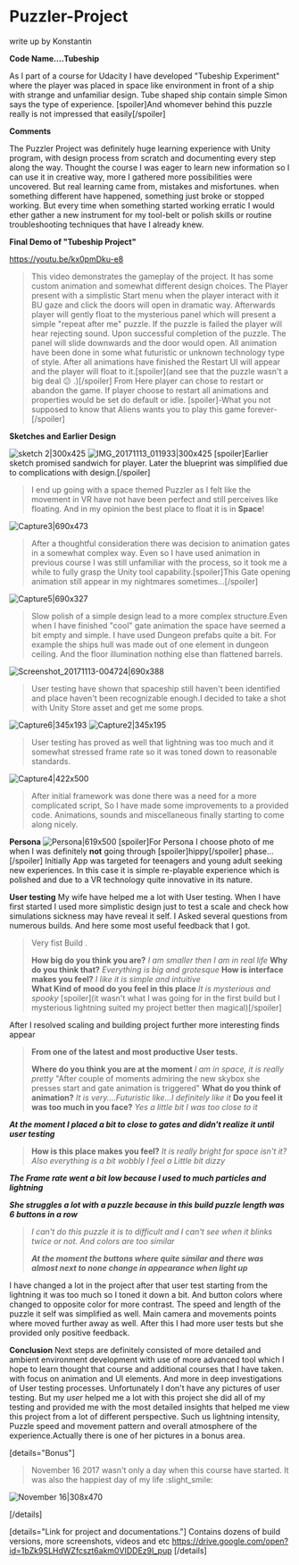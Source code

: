 # Puzzler-Project

write up by Konstantin

 **Code Name….Tubeship**
 
As I part of a course for Udacity I have developed "Tubeship Experiment" where the player was  placed in space like environment in front of a ship with strange and unfamiliar design. Tube shaped ship contain simple Simon says the type of experience.
[spoiler]And whomever behind this puzzle really is not impressed that easily[/spoiler]

**Comments**

The Puzzler Project was definitely huge learning experience with Unity program, with design process from scratch and documenting every step along the way. Thought the course I was eager to learn new information so I can use it in creative way, more I gathered more possibilities were uncovered. But real learning came from, mistakes and misfortunes. when something different have happened, something just broke or stopped working.  But every time when something started working erratic I would ether gather a new instrument for my tool-belt or polish skills or routine troubleshooting techniques that have I already knew.

**Final Demo of "Tubeship Project"**

https://youtu.be/kx0pmDku-e8
>This video demonstrates the gameplay of the project. It has some custom animation and somewhat different design choices. The Player present with a simplistic Start menu when the player interact with it BU gaze and click the doors will open in dramatic way. Afterwards player will gently float to the mysterious panel which will present a simple "repeat after me" puzzle. If the puzzle is failed the player will hear rejecting sound. Upon successful completion of the puzzle. The panel will slide downwards and the door would open. All animation have been done in some what futuristic or unknown technology type of style. After all animations have finished the Restart UI will appear and the player will float to it.[spoiler](and see that the puzzle wasn't a big deal :confused: .)[/spoiler] From Here player can chose to restart or abandon the game. If player choose to restart all animations and properties would be set do default  or idle.
[spoiler]-What you not supposed to know that Aliens wants you to play this game forever-[/spoiler]

**Sketches and Earlier Design**

![sketch 2|300x425](upload://zIYZrIEQihPBZGWiuxXWBD63ROP.jpg) ![IMG_20171113_011933|300x425](upload://wanUBgJw9kUOwqN0PxsWew39APC.jpg)
[spoiler]Earlier sketch promised sandwich for player. Later the blueprint was simplified due to complications with design.[/spoiler]
>I end up going with a space themed Puzzler as I felt like the movement in VR have not have been perfect and still perceives like floating. And in my opinion the best place to float it is in **Space**!

![Capture3|690x473](upload://xiCFTFtUWczAz0KBSV7sscyDffE.jpg)
>After a thoughtful consideration there was decision to animation gates in a somewhat complex way. Even so I have used animation in previous course I was still unfamiliar with the process, so it took me a while to fully grasp the Unity tool capability.[spoiler]This Gate opening animation still appear in my nightmares sometimes...[/spoiler]

![Capture5|690x327](upload://wlCAz6T5DgfBB8w2QG79W1NwRnf.jpg)
>Slow polish of a simple design lead to a more complex structure.Even when I have finished "cool" gate animation the space have seemed a bit empty and simple. I have used Dungeon prefabs quite a bit. For example the ships hull was made out of one element in dungeon ceiling. And the floor illumination nothing else than flattened barrels.

![Screenshot_20171113-004724|690x388](upload://9W12bNVyfeyTr8oHBN71knWlfN7.jpg)
>User testing have shown that spaceship still haven't been identified and place haven't been recognizable enough.I decided to take a shot with Unity Store asset and get me some props. 

![Capture6|345x193](upload://eYUdurRWcw0hpWQlTo7uFTcA0Hc.PNG) ![Capture2|345x195](upload://x7g5Hmwd1o1I685kTp6LIptdXCh.jpg)
>User testing has proved as well that lightning was too much and it somewhat stressed frame rate so it was toned down to reasonable standards.

![Capture4|422x500](upload://ztn8zAv5THcXQ7UmmGmlGtmJ53p.PNG)
>After initial framework was done there was a need for a more complicated script, So I have made some improvements to a provided code. Animations, sounds and miscellaneous finally starting to come along nicely.

**Persona**
![Persona|619x500](upload://fqVap4AvFV7QjP7MVM6NfdoukbZ.jpg)
[spoiler]For Persona I choose photo of me when I was definitely **not** going through [spoiler]hippy[/spoiler] phase…[/spoiler]
Initially App was targeted for teenagers and young adult seeking new experiences. In this case it is simple re-playable experience which is polished and due to a VR technology quite innovative in its nature.

**User testing** 
My wife have helped me a lot with User testing. When I have first started I used more simplistic design just to test a scale and check how simulations sickness may have reveal it self. I Asked several questions from numerous builds. And here some  most useful feedback that I got. 
 
>Very fist Build . 
> 
>**How big do you think you are?** 
>_I am smaller then I am in real life_ 
>**Why do you think that?** 
>_Everything is big and grotesque_ 
>**How is interface makes you feel?** 
>_I like it is simple and intuitive_  
>**What Kind of mood do you feel in this place** 
>_It is mysterious and spooky_ [spoiler](it wasn't what I was going for in the first build but I mysterious lightning suited my project better then magical)[/spoiler] 
 
After I resolved scaling and building project further more interesting finds appear 
 
>**From one of the latest and most productive User tests.** 
>
>**Where do you think you are at the moment** 
>_I am in space, it is really pretty_ 
>"After couple of moments admiring the new skybox she presses start and gate animation is triggered" 
>**What do you think of animation?** 
>_It is very....Futuristic like...I definitely like it_ 
>**Do you feel it was too much in you face?** 
>_Yes a little bit I was too close to it_  
> 
**_At the moment I placed a bit to close  to gates and didn't realize it until user testing_** 
> 
>**How is this place makes you feel?** 
>_It is really bright for space isn't it? Also everything is a bit wobbly I feel a Little bit dizzy_ 
> 
**_The Frame rate went a bit low because I used to much particles and lightning_** 
 
**_She struggles a lot with a puzzle because in this build puzzle length was 6 buttons in a row_** 

>_I can't do this puzzle it is to difficult and I can't see when it blinks twice or not. And colors are too similar_ 
> 
>**_At the moment the buttons where quite similar and there was almost next to none change in appearance when light up_** 
 
I have changed a lot in the project after that user test starting from the lightning it was too much so I toned it down a bit. And button colors where changed to opposite color for more contrast. The speed and length of the puzzle it self was simplified as well. Main camera and movements points where moved further away as well. After this I had more user tests but she provided only positive feedback.

**Conclusion**
Next steps are definitely consisted of more detailed and ambient environment development with use of more advanced tool which I hope to learn thought that course and additional courses that I have taken. with focus on animation and UI elements. And more in deep investigations of User testing processes. Unfortunately I don't have any pictures of user testing. But my _user_ helped me a lot with this project she did all of my testing and provided me with the most detailed insights that helped me view this project from a lot of different perspective. Such us lightning intensity, Puzzle speed and movement pattern and overall atmosphere of the experience.Actually there is one of her pictures in a bonus area.


[details="Bonus"]
>November 16 2017 wasn't only a day when this course have started. It was also the happiest day of my life :slight_smile:

![November 16|308x470](upload://zTzegorwmWO6TzbZTnxx3PalIPW.jpg)

[/details]
 


[details="Link for project and documentations."]
Contains dozens of build versions, more screenshots, videos and etc 
https://drive.google.com/open?id=1bZk9SLHdWZfcszt6akm0VIDDEz9I_pup
[/details]
